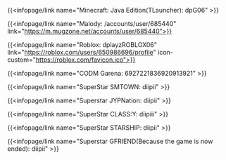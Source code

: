 {{<infopage/link name="Minecraft: Java Edition(TLauncher): dpG06" >}}

{{<infopage/link name="Malody: /accounts/user/685440" link="https://m.mugzone.net/accounts/user/685440">}}

{{<infopage/link name="Roblox: dplayzROBLOX06" link="https://roblox.com/users/650986696/profile" icon-custom="https://roblox.com/favicon.ico">}}

{{<infopage/link name="CODM Garena: 6927221836920913921" >}}

{{<infopage/link name="SuperStar SMTOWN: diipii" >}}

{{<infopage/link name="Superstar JYPNation: diipii" >}}

{{<infopage/link name="SuperStar CLASS:Y: diipiii" >}}

{{<infopage/link name="SuperStar STARSHIP: diipii" >}}

{{<infopage/link name="Superstar GFRIEND(Because the game is now ended): diipii" >}}
